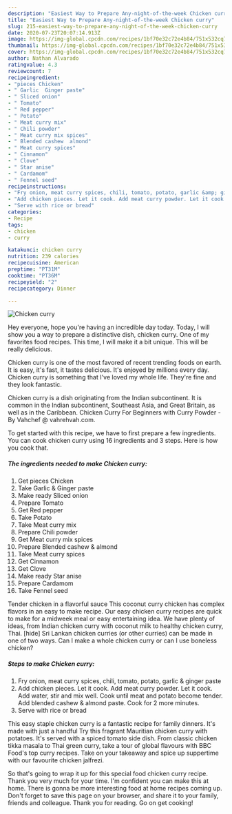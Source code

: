 ```yaml
---
description: "Easiest Way to Prepare Any-night-of-the-week Chicken curry"
title: "Easiest Way to Prepare Any-night-of-the-week Chicken curry"
slug: 215-easiest-way-to-prepare-any-night-of-the-week-chicken-curry
date: 2020-07-23T20:07:14.913Z
image: https://img-global.cpcdn.com/recipes/1bf70e32c72e4b84/751x532cq70/chicken-curry-recipe-main-photo.jpg
thumbnail: https://img-global.cpcdn.com/recipes/1bf70e32c72e4b84/751x532cq70/chicken-curry-recipe-main-photo.jpg
cover: https://img-global.cpcdn.com/recipes/1bf70e32c72e4b84/751x532cq70/chicken-curry-recipe-main-photo.jpg
author: Nathan Alvarado
ratingvalue: 4.3
reviewcount: 7
recipeingredient:
- "pieces Chicken"
- " Garlic  Ginger paste"
- " Sliced onion"
- " Tomato"
- " Red pepper"
- " Potato"
- " Meat curry mix"
- " Chili powder"
- " Meat curry mix spices"
- " Blended cashew  almond"
- " Meat curry spices"
- " Cinnamon"
- " Clove"
- " Star anise"
- " Cardamom"
- " Fennel seed"
recipeinstructions:
- "Fry onion, meat curry spices, chili, tomato, potato, garlic &amp; ginger paste"
- "Add chicken pieces. Let it cook. Add meat curry powder. Let it cook. Add water, stir and mix well. Cook until meat and potato become tender. Add blended cashew &amp; almond paste. Cook for 2 more minutes."
- "Serve with rice or bread"
categories:
- Recipe
tags:
- chicken
- curry

katakunci: chicken curry 
nutrition: 239 calories
recipecuisine: American
preptime: "PT31M"
cooktime: "PT36M"
recipeyield: "2"
recipecategory: Dinner

---
```



![Chicken curry](https://img-global.cpcdn.com/recipes/1bf70e32c72e4b84/751x532cq70/chicken-curry-recipe-main-photo.jpg)

Hey everyone, hope you're having an incredible day today. Today, I will show you a way to prepare a distinctive dish, chicken curry. One of my favorites food recipes. This time, I will make it a bit unique. This will be really delicious.

Chicken curry is one of the most favored of recent trending foods on earth. It is easy, it's fast, it tastes delicious. It's enjoyed by millions every day. Chicken curry is something that I've loved my whole life. They're fine and they look fantastic.

Chicken curry is a dish originating from the Indian subcontinent. It is common in the Indian subcontinent, Southeast Asia, and Great Britain, as well as in the Caribbean. Chicken Curry For Beginners with Curry Powder - By Vahchef @ vahrehvah.com.


To get started with this recipe, we have to first prepare a few ingredients. You can cook chicken curry using 16 ingredients and 3 steps. Here is how you cook that.

<!--inarticleads1-->

##### The ingredients needed to make Chicken curry:

1. Get pieces Chicken
1. Take  Garlic &amp; Ginger paste
1. Make ready  Sliced onion
1. Prepare  Tomato
1. Get  Red pepper
1. Take  Potato
1. Take  Meat curry mix
1. Prepare  Chili powder
1. Get  Meat curry mix spices
1. Prepare  Blended cashew &amp; almond
1. Take  Meat curry spices
1. Get  Cinnamon
1. Get  Clove
1. Make ready  Star anise
1. Prepare  Cardamom
1. Take  Fennel seed


Tender chicken in a flavorful sauce This coconut curry chicken has complex flavors in an easy to make recipe. Our easy chicken curry recipes are quick to make for a midweek meal or easy entertaining idea. We have plenty of ideas, from Indian chicken curry with coconut milk to healthy chicken curry, Thai. [hide] Sri Lankan chicken curries (or other curries) can be made in one of two ways. Can I make a whole chicken curry or can I use boneless chicken? 

<!--inarticleads2-->

##### Steps to make Chicken curry:

1. Fry onion, meat curry spices, chili, tomato, potato, garlic &amp; ginger paste
1. Add chicken pieces. Let it cook. Add meat curry powder. Let it cook. Add water, stir and mix well. Cook until meat and potato become tender. Add blended cashew &amp; almond paste. Cook for 2 more minutes.
1. Serve with rice or bread


This easy staple chicken curry is a fantastic recipe for family dinners. It&#39;s made with just a handful Try this fragrant Mauritian chicken curry with potatoes. It&#39;s served with a spiced tomato side dish. From classic chicken tikka masala to Thai green curry, take a tour of global flavours with BBC Food&#39;s top curry recipes. Take on your takeaway and spice up suppertime with our favourite chicken jalfrezi. 

So that's going to wrap it up for this special food chicken curry recipe. Thank you very much for your time. I'm confident you can make this at home. There is gonna be more interesting food at home recipes coming up. Don't forget to save this page on your browser, and share it to your family, friends and colleague. Thank you for reading. Go on get cooking!
